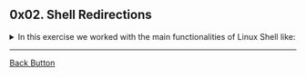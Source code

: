 ## 0x02. Shell Redirections

<details>
<summary>In this exercise we worked with the main functionalities of Linux Shell like: </summary>
<br>

- Filters
- Redirections
- Special Characters
- Scripts

</details>

---

[Back Button](https://github.com/FatChicken277/holberton-system_engineering-devops)